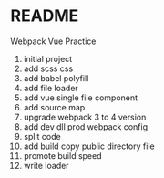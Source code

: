 # README

Webpack Vue Practice

1. initial project
2. add scss css
3. add babel polyfill
4. add file loader
5. add vue single file component
6. add source map
7. upgrade webpack 3 to 4 version
8. add dev dll prod webpack config
9. split code
10. add build copy public directory file
11. promote build speed
12. write loader